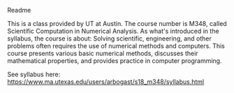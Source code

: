 Readme

This is a class provided by UT at Austin. The course number is M348, called Scientific Computation in Numerical Analysis. As what's introduced in the syllabus, the course is about: Solving scientific, engineering, and other problems often requires the use of numerical methods and computers. This course presents various basic numerical methods, discusses their mathematical properties, and provides practice in computer programming.

See syllabus here: https://www.ma.utexas.edu/users/arbogast/s18_m348/syllabus.html



